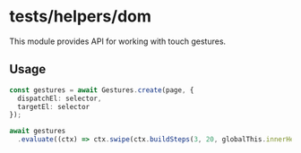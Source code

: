 # tests/helpers/dom

This module provides API for working with touch gestures.

## Usage

```typescript
const gestures = await Gestures.create(page, {
  dispatchEl: selector,
  targetEl: selector
});

await gestures
  .evaluate((ctx) => ctx.swipe(ctx.buildSteps(3, 20, globalThis.innerHeight, 0, -20)));
```
